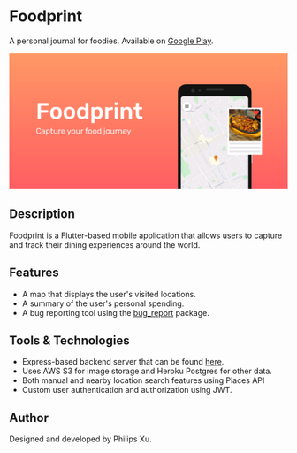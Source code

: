 # Foodprint

A personal journal for foodies. Available on [Google Play]().

<img src='./assets/readme_resources/feature.png'>

## Description
Foodprint is a Flutter-based mobile application that allows users to capture and track their dining experiences around the world. 


## Features
* A map that displays the user's visited locations.
* A summary of the user's personal spending.
* A bug reporting tool using the [bug_report](https://github.com/Puepis/bug_report) package.

## Tools & Technologies
* Express-based backend server that can be found [here](https://github.com/Puepis/foodprint-backend). 
* Uses AWS S3 for image storage and Heroku Postgres for other data.
* Both manual and nearby location search features using Places API
* Custom user authentication and authorization using JWT.

## Author
Designed and developed by Philips Xu.